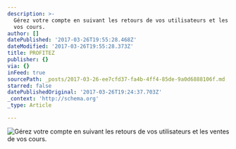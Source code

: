 ```yaml
---
description: >-
  Gérez votre compte en suivant les retours de vos utilisateurs et les ventes de
  vos cours.
author: []
datePublished: '2017-03-26T19:55:28.468Z'
dateModified: '2017-03-26T19:55:28.373Z'
title: PROFITEZ
publisher: {}
via: {}
inFeed: true
sourcePath: _posts/2017-03-26-ee7cfd37-fa4b-4ff4-85de-9a0d6888106f.md
starred: false
datePublishedOriginal: '2017-03-26T19:24:37.703Z'
_context: 'http://schema.org'
_type: Article

---
```

![Gérez votre compte en suivant les retours de vos utilisateurs et les ventes de vos cours.](https://imgflo.herokuapp.com/graph/2b2431f8e7ba7b0/9b530e8f831c4ed7c3d97ce4540f24b2/croprotate.png?cropheight=2196&cropwidth=4266&degrees=0&input=https%3A%2F%2Fthe-grid-user-content.s3-us-west-2.amazonaws.com%2Fad814215-2660-4d7a-ae24-6f5a87992604.png&x=0&y=0)